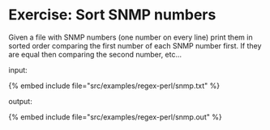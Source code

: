 # Exercise: Sort SNMP numbers

Given a file with SNMP numbers (one number on every line)
print them in sorted order comparing the first number of
each SNMP number first.
If they are equal then comparing the second number, etc...



input:

{% embed include file="src/examples/regex-perl/snmp.txt" %}

output:

{% embed include file="src/examples/regex-perl/snmp.out" %}



